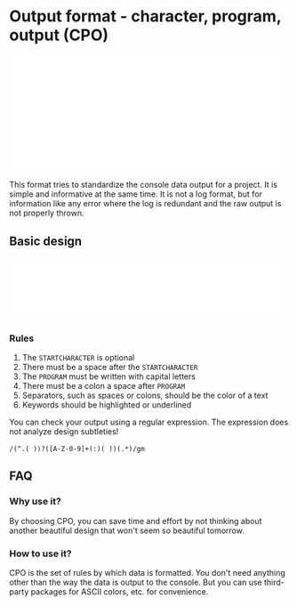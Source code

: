 # Output format - character, program, output (CPO)
<p align="center">
  <img alt="Example" src="./assets/example.svg"/>
</p>

This format tries to standardize the console data output for a project. It is simple and informative at the same time. It is not a log format, but for information like any error where the log is redundant and the raw output is not properly thrown.

## Basic design
<p align="center">
  <img alt="Example" src="./assets/design.svg"/>
</p>

### Rules
1. The `STARTCHARACTER` is optional
2. There must be a space after the `STARTCHARACTER`
3. The `PROGRAM` must be written with capital letters
4. There must be a colon a space after `PROGRAM`
5. Separators, such as spaces or colons, should be the color of a text
6. Keywords should be highlighted or underlined

You can check your output using a regular expression.
The expression does not analyze design subtleties!
```regexp
/(^.( ))?([A-Z-0-9]+(:)( ))(.*)/gm
```

## FAQ


### Why use it?
By choosing CPO, you can save time and effort by not thinking about another beautiful design that won't seem so beautiful tomorrow.

### How to use it?
CPO is the set of rules by which data is formatted. You don't need anything other
than the way the data is output to the console. But you can use third-party 
packages for ASCII colors, etc. for convenience.
